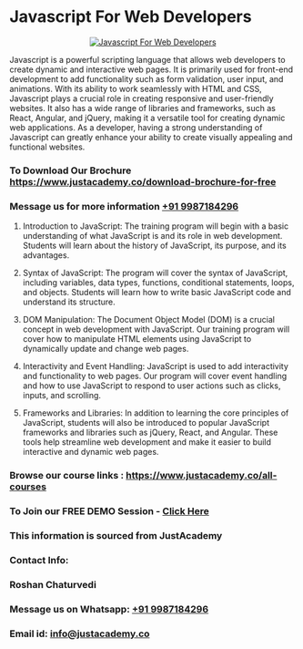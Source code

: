 # Javascript For Web Developers

<p align="center">
  <a href="https://justacademy.co/course-detail/javascript-training">
    <img src="https://justacademy.co/storage2/course_image/1676636853_course_image.webp" alt="Javascript For Web Developers">
  </a>
</p>


Javascript is a powerful scripting language that allows web developers to create dynamic and interactive web pages. It is primarily used for front-end development to add functionality such as form validation, user input, and animations. With its ability to work seamlessly with HTML and CSS, Javascript plays a crucial role in creating responsive and user-friendly websites. It also has a wide range of libraries and frameworks, such as React, Angular, and jQuery, making it a versatile tool for creating dynamic web applications. As a developer, having a strong understanding of Javascript can greatly enhance your ability to create visually appealing and functional websites. 
### To Download Our Brochure https://www.justacademy.co/download-brochure-for-free
### Message us for more information [+91 9987184296](https://api.whatsapp.com/send?phone=919987184296)
1) Introduction to JavaScript: The training program will begin with a basic understanding of what JavaScript is and its role in web development. Students will learn about the history of JavaScript, its purpose, and its advantages.

2) Syntax of JavaScript: The program will cover the syntax of JavaScript, including variables, data types, functions, conditional statements, loops, and objects. Students will learn how to write basic JavaScript code and understand its structure.

3) DOM Manipulation: The Document Object Model (DOM) is a crucial concept in web development with JavaScript. Our training program will cover how to manipulate HTML elements using JavaScript to dynamically update and change web pages.

4) Interactivity and Event Handling: JavaScript is used to add interactivity and functionality to web pages. Our program will cover event handling and how to use JavaScript to respond to user actions such as clicks, inputs, and scrolling.

5) Frameworks and Libraries: In addition to learning the core principles of JavaScript, students will also be introduced to popular JavaScript frameworks and libraries such as jQuery, React, and Angular. These tools help streamline web development and make it easier to build interactive and dynamic web pages.

### Browse our course links : https://www.justacademy.co/all-courses 
### To Join our FREE DEMO Session - [Click Here](https://www.justacademy.co/register-for-course-demo)


### This information is sourced from JustAcademy
### Contact Info:
### Roshan Chaturvedi
### Message us on Whatsapp: [+91 9987184296](https://api.whatsapp.com/send?phone=919987184296)
### Email id: [info@justacademy.co](mailto:info@justacademy.co)
                    
